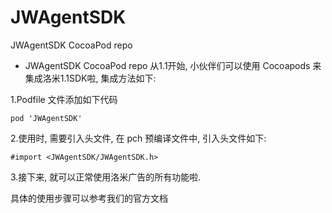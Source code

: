 # JWAgentSDK
JWAgentSDK CocoaPod repo

- JWAgentSDK CocoaPod repo 从1.1开始, 小伙伴们可以使用 Cocoapods 来集成洛米1.1SDK啦, 集成方法如下:

1.Podfile 文件添加如下代码

`pod 'JWAgentSDK' `

2.使用时, 需要引入头文件, 在 pch 预编译文件中, 引入头文件如下:

`#import <JWAgentSDK/JWAgentSDK.h>`

3.接下来, 就可以正常使用洛米广告的所有功能啦.

具体的使用步骤可以参考我们的官方文档
